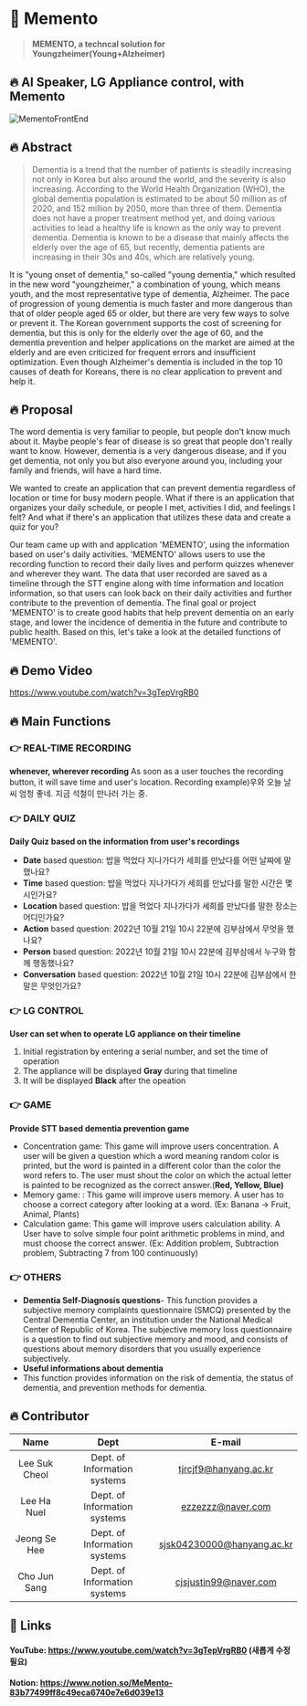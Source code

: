 # 🧠 Memento 
> **MEMENTO, a techncal solution for Youngzheimer(Young+Alzheimer)**

**🔥 AI Speaker, LG Appliance control, with Memento**
---
![MementoFrontEnd](https://user-images.githubusercontent.com/90544907/207585031-40de1c69-15d1-4ab8-bed3-59adb9ae3ff2.png)

## 🔥 Abstract
> Dementia is a trend that the number of patients is steadily increasing not only in Korea but also around the world, and the severity is also increasing. According to the World Health Organization (WHO), the global dementia population is estimated to be about 50 million as of 2020, and 152 million by 2050, more than three of them. Dementia does not have a proper treatment method yet, and doing various activities to lead a healthy life is known as the only way to prevent dementia. Dementia is known to be a disease that mainly affects the elderly over the age of 65, but recently, dementia patients are increasing in their 30s and 40s, which are relatively young.

It is "young onset of dementia," so-called "young dementia," which resulted in the new word "youngzheimer," a combination of young, which means youth, and the most representative type of dementia, Alzheimer. The pace of progression of young dementia is much faster and more dangerous than that of older people aged 65 or older, but there are very few ways to solve or prevent it. The Korean government supports the cost of screening for dementia, but this is only for the elderly over the age of 60, and the dementia prevention and helper applications on the market are aimed at the elderly and are even criticized for frequent errors and insufficient optimization. Even though Alzheimer's dementia is included in the top 10 causes of death for Koreans, there is no clear application to prevent and help it.

## 🔥 Proposal
The word dementia is very familiar to people, but people don't know much about it. Maybe people's fear of disease is so great that people don't really want to know. However, dementia is a very dangerous disease, and if you get dementia, not only you but also everyone around you, including your family and friends, will have a hard time.

We wanted to create an application that can prevent dementia regardless of location or time for busy modern people. What if there is an application that organizes your daily schedule, or people I met, activities I did, and feelings I felt? And what if there's an application that utilizes these data and create a quiz for you?

Our team came up with and application 'MEMENTO', using the information based on user's daily activities. 'MEMENTO' allows users to use the recording function to record their daily lives and perform quizzes whenever and wherever they want. The data that user recorded are saved as a timeline through the STT engine along with time information and location information, so that users can look back on their daily activities and further contribute to the prevention of dementia. The final goal or project 'MEMENTO' is to create good habits that help prevent dementia on an early stage, and lower the incidence of dementia in the future and contribute to public health. Based on this, let's take a look at the detailed functions of 'MEMENTO'.



## 🔥 Demo Video
https://www.youtube.com/watch?v=3gTepVrgRB0

## 🔥 Main Functions
### **👉 REAL-TIME RECORDING**
**whenever, wherever recording**
As soon as a user touches the recording button, it will save time and user's location.
Recording example)우와 오늘 날씨 엄청 좋네. 지금 석철이 만나러 가는 중.

### **👉 DAILY QUIZ**
**Daily Quiz based on the information from user's recordings**
- **Date** based question: 밥을 먹었다 지나가다가 세희를 만났다를 어떤 날짜에 말했나요?
- **Time** based question: 밥을 먹었다 지나가다가 세희를 만났다를 말한 시간은 몇 시인가요?
- **Location** based question: 밥을 먹었다 지나가다가 세희를 만났다를 말한 장소는 어디인가요?
- **Action** based question: 2022년 10월 21일 10시 22분에 김부삼에서 무엇을 했나요?
- **Person** based question: 2022년 10월 21일 10시 22분에 김부삼에서 누구와 함께 행동했나요?
- **Conversation** based question: 2022년 10월 21일 10시 22분에 김부삼에서 한 말은 무엇인가요?

### **👉 LG CONTROL**
**User can set when to operate LG appliance on their timeline**
1. Initial registration by entering a serial number, and set the time of operation 
2. The appliance will be displayed **Gray** during that timeline
3. It will be displayed **Black** after the opeation

### **👉 GAME**
**Provide STT based dementia prevention game**
- Concentration game: This game will improve users concentration. A user will be given a question which a word meaning random color is printed, but the word is painted in a different color than the color the word refers to. The user must shout the color on which the actual letter is painted to be recognized as the correct answer.(**Red, Yellow, Blue)** 
- Memory game: : This game will improve users memory. A user has to choose a correct category after looking at a word. (Ex: Banana -> Fruit, Animal, Plants)
- Calculation game: This game will improve users calculation ability. A User have to solve simple four point arithmetic problems in mind, and must choose the
correct answer. (Ex: Addition problem, Subtraction problem, Subtracting 7 from 100 continuously)

### **👉 OTHERS**
- **Dementia Self-Diagnosis questions**- This function provides a subjective memory complaints questionnaire (SMCQ) presented by the Central Dementia Center, an institution under the National Medical Center of Republic of Korea. The subjective memory loss questionnaire is a question to find out subjective memory and mood, and consists of questions about memory disorders that you usually experience subjectively.
- **Useful informations about dementia**
- This function provides information on the risk of dementia, the status of dementia, and prevention methods for dementia.

## 🔥 Contributor
|Name|Dept|E-mail| 
|:---:|:---:|:---:| 
|Lee Suk Cheol|Dept. of Information systems|tjrcjf9@hanyang.ac.kr| 
|Lee Ha Nuel|Dept. of Information systems|ezzezzz@naver.com|
|Jeong Se Hee|Dept. of Information systems|sjsk04230000@hanyang.ac.kr|
|Cho Jun Sang|Dept. of Information systems|cjsjustin99@naver.com|

## 🔗 Links
#### YouTube: https://www.youtube.com/watch?v=3gTepVrgRB0 (새롭게 수정 필요)
#### Notion: https://www.notion.so/MeMento-83b77499ff8c49eca6740e7e6d039e13
